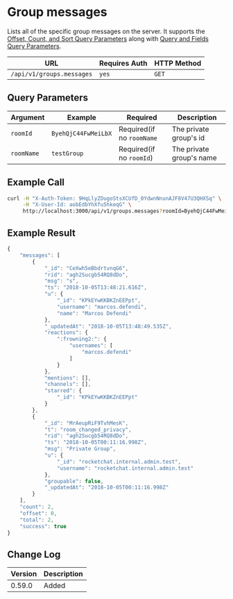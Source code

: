 # Group messages

Lists all of the specific group messages on the server. It supports the [Offset, Count, and Sort Query Parameters](broken-reference) along with [Query and Fields Query Parameters](broken-reference).

| URL                       | Requires Auth | HTTP Method |
| ------------------------- | ------------- | ----------- |
| `/api/v1/groups.messages` | `yes`         | `GET`       |

## Query Parameters

| Argument   | Example             | Required                  | Description              |
| ---------- | ------------------- | ------------------------- | ------------------------ |
| `roomId`   | `ByehQjC44FwMeiLbX` | Required(if no `roomName` | The private group's id   |
| `roomName` | `testGroup`         | Required(if no `roomId`)  | The private group's name |

## Example Call

```bash
curl -H "X-Auth-Token: 9HqLlyZOugoStsXCUfD_0YdwnNnunAJF8V47U3QHXSq" \
     -H "X-User-Id: aobEdbYhXfu5hkeqG" \
     http://localhost:3000/api/v1/groups.messages?roomId=ByehQjC44FwMeiLbX
```

## Example Result

```javascript
{
    "messages": [
        {
            "_id": "CeXwh5eBbdrtvnqG6",
            "rid": "agh2Sucgb54RQ8dDo",
            "msg": "s",
            "ts": "2018-10-05T13:48:21.616Z",
            "u": {
                "_id": "KPkEYwKKBKZnEEPpt",
                "username": "marcos.defendi",
                "name": "Marcos Defendi"
            },
            "_updatedAt": "2018-10-05T13:48:49.535Z",
            "reactions": {
                ":frowning2:": {
                    "usernames": [
                        "marcos.defendi"
                    ]
                }
            },
            "mentions": [],
            "channels": [],
            "starred": {
                "_id": "KPkEYwKKBKZnEEPpt"
            }
        },
        {
            "_id": "MrAeupRiF9TvhMesK",
            "t": "room_changed_privacy",
            "rid": "agh2Sucgb54RQ8dDo",
            "ts": "2018-10-05T00:11:16.998Z",
            "msg": "Private Group",
            "u": {
                "_id": "rocketchat.internal.admin.test",
                "username": "rocketchat.internal.admin.test"
            },
            "groupable": false,
            "_updatedAt": "2018-10-05T00:11:16.998Z"
        }
    ],
    "count": 2,
    "offset": 0,
    "total": 2,
    "success": true
}
```

## Change Log

| Version | Description |
| ------- | ----------- |
| 0.59.0  | Added       |
